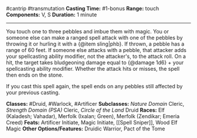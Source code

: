 #cantrip #transmutation
**Casting Time:** #1-bonus
**Range:** touch
**Components:** V, S
**Duration:** 1 minute

---

You touch one to three pebbles and imbue them with magic. You or someone else can make a ranged spell attack with one of the pebbles by throwing it or hurling it with a {@item sling|phb}. If thrown, a pebble has a range of 60 feet. If someone else attacks with a pebble, that attacker adds your spellcasting ability modifier, not the attacker's, to the attack roll. On a hit, the target takes bludgeoning damage equal to {@damage 1d6} + your spellcasting ability modifier. Whether the attack hits or misses, the spell then ends on the stone.

If you cast this spell again, the spell ends on any pebbles still affected by your previous casting.


**Classes:** #Druid, #Warlock, #Artificer
**Subclasses:** *Nature Domain* Cleric, *Strength Domain (PSA)* Cleric, *Circle of the Land* Druid
**Races:** Elf (Kaladesh; Vahadar), Merfolk (Ixalan; Green), Merfolk (Zendikar; Emeria Creed)
**Feats:** Artificer Initiate, Magic Initiate, [[Spell Sniper]], Wood Elf Magic
**Other Options/Features:** Druidic Warrior, Pact of the Tome
